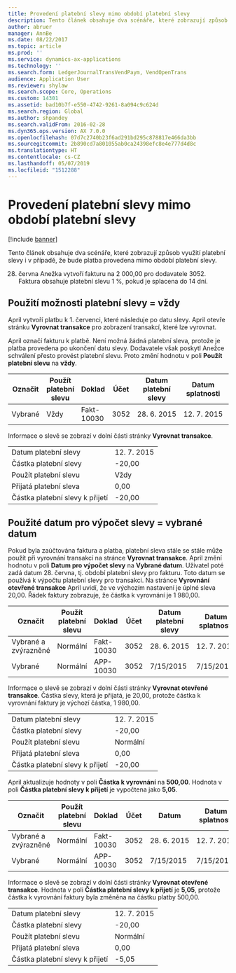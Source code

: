 ```yaml
---
title: Provedení platební slevy mimo období platební slevy
description: Tento článek obsahuje dva scénáře, které zobrazují způsob využití platební slevy i v případě, že bude platba provedena mimo období platební slevy.
author: abruer
manager: AnnBe
ms.date: 08/22/2017
ms.topic: article
ms.prod: ''
ms.service: dynamics-ax-applications
ms.technology: ''
ms.search.form: LedgerJournalTransVendPaym, VendOpenTrans
audience: Application User
ms.reviewer: shylaw
ms.search.scope: Core, Operations
ms.custom: 14301
ms.assetid: bad10b7f-e550-4742-9261-8a094c9c624d
ms.search.region: Global
ms.author: shpandey
ms.search.validFrom: 2016-02-28
ms.dyn365.ops.version: AX 7.0.0
ms.openlocfilehash: 07d7c2740b23f6ad291bd295c878817e466da3bb
ms.sourcegitcommit: 2b890cd7a801055ab0ca24398efc8e4e777d4d8c
ms.translationtype: HT
ms.contentlocale: cs-CZ
ms.lasthandoff: 05/07/2019
ms.locfileid: "1512288"
---
```

# <a name="take-a-cash-discount-outside-the-cash-discount-period"></a>Provedení platební slevy mimo období platební slevy

[!include [banner](../includes/banner.md)]

Tento článek obsahuje dva scénáře, které zobrazují způsob využití platební slevy i v případě, že bude platba provedena mimo období platební slevy.

28. června Anežka vytvoří fakturu na 2 000,00 pro dodavatele 3052. Faktura obsahuje platební slevu 1 %, pokud je splacena do 14 dní.

## <a name="use-cash-discount-option--always"></a>Použití možnosti platební slevy = vždy
April vytvoří platbu k 1. červenci, které následuje po datu slevy. April otevře stránku **Vyrovnat transakce** pro zobrazení transakcí, které lze vyrovnat. 

April označí fakturu k platbě. Není možná žádná platební sleva, protože je platba provedena po ukončení datu slevy. Dodavatele však poskytl Anežce schválení přesto provést platební slevu. Proto změní hodnotu v poli **Použít platební slevu** na **vždy**.

| Označit     | Použít platební slevu | Doklad   | Účet | Datum platební slevy | Datum splatnosti  | Faktura | Částka v měně transakce | Měna | Částka k vyrovnání |
|----------|-------------------|-----------|---------|--------------------|-----------|---------|--------------------------------|----------|------------------|
| Vybrané | Vždy            | Fakt-10030 | 3052    | 28. 6. 2015          | 12. 7. 2015 | 10030   | -2 000,00                      | USD      | -1 980,00        |

Informace o slevě se zobrazí v dolní části stránky **Vyrovnat transakce**.

|                              |           |
|------------------------------|-----------|
| Datum platební slevy           | 12. 7. 2015 |
| Částka platební slevy         | -20,00    |
| Použít platební slevu            | Vždy    |
| Přijatá platební sleva          | 0,00      |
| Částka platební slevy k přijetí | -20,00    |

## <a name="date-to-use-for-calculating-discounts--selected-date"></a>Použité datum pro výpočet slevy = vybrané datum
Pokud byla zaúčtována faktura a platba, platební sleva stále se stále může použít při vyrovnání transakcí na stránce **Vyrovnat transakce**. April změní hodnotu v poli **Datum pro výpočet slevy** na **Vybrané datum**. Uživatel poté zadá datum 28. června, tj. období platební slevy pro fakturu. Toto datum se používá k výpočtu platební slevy pro transakci. Na stránce **Vyrovnání otevřené transakce** April uvidí, že ve výchozím nastavení je úplné sleva 20,00. Řádek faktury zobrazuje, že částka k vyrovnání je 1 980,00.

| Označit                     | Použít platební slevu | Doklad   | Účet | Datum platební slevy | Datum splatnosti  | Faktura | Částka v měně transakce | Měna | Částka k vyrovnání |
|--------------------------|-------------------|-----------|---------|--------------------|-----------|---------|--------------------------------|----------|------------------|
| Vybrané a zvýrazněné | Normální            | Fakt-10030 | 3052    | 28. 6. 2015          | 12. 7. 2015 | 10030   | -2 000,00                      | USD      | -1 980,00        |
| Vybrané                 | Normální            | APP-10030 | 3052    | 7/15/2015          | 7/15/2015 |         | 500,00                         | USD      | 500,00           |

Informace o slevě se zobrazí v dolní části stránky **Vyrovnat otevřené transakce**. Částka slevy, která je přijatá, je 20,00, protože částka k vyrovnání faktury je výchozí částka, 1 980,00.

|                              |           |
|------------------------------|-----------|
| Datum platební slevy           | 12. 7. 2015 |
| Částka platební slevy         | -20,00    |
| Použít platební slevu            | Normální    |
| Přijatá platební sleva          | 0,00      |
| Částka platební slevy k přijetí | -20,00    |

April aktualizuje hodnoty v poli **Částka k vyrovnání** na **500,00**. Hodnota v poli **Částka platební slevy k přijetí** je vypočtena jako **5,05**.

| Označit                     | Použít platební slevu | Doklad   | Účet | Datum      | Datum splatnosti  | Faktura | Částka v měně transakce | Měna | Částka k vyrovnání |
|--------------------------|-------------------|-----------|---------|-----------|-----------|---------|--------------------------------|----------|------------------|
| Vybrané a zvýrazněné | Normální            | Fakt-10030 | 3052    | 28. 6. 2015 | 12. 7. 2015 | 10030   | 2 000,00                       | USD      | -500,00          |
| Vybrané                 | Normální            | APP-10030 | 3052    | 7/15/2015 | 7/15/2015 |         | 500,00                         | USD      | 500,00           |

Informace o slevě se zobrazí v dolní části stránky **Vyrovnat otevřené transakce**. Hodnota v poli **Částka platební slevy k přijetí** je **5,05**, protože částka k vyrovnání faktury byla změněna na částku platby 500,00.

|                              |           |
|------------------------------|-----------|
| Datum platební slevy           | 12. 7. 2015 |
| Částka platební slevy         | -20,00    |
| Použít platební slevu            | Normální    |
| Přijatá platební sleva          | 0,00      |
| Částka platební slevy k přijetí | -5,05     |





